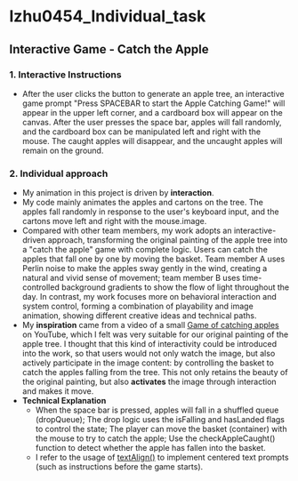 # lzhu0454_Individual_task
## Interactive Game - Catch the Apple 
### 1. Interactive Instructions
- After the user clicks the button to generate an apple tree, an interactive game prompt "Press SPACEBAR to start the Apple Catching Game!" will appear in the upper left corner, and a cardboard box will appear on the canvas. After the user presses the space bar, apples will fall randomly, and the cardboard box can be manipulated left and right with the mouse. The caught apples will disappear, and the uncaught apples will remain on the ground.

### 2. Individual approach
- My animation in this project is driven by **interaction**. 
- My code mainly animates the apples and cartons on the tree. The apples fall randomly in response to the user's keyboard input, and the cartons move left and right with the mouse.image.
- Compared with other team members, my work adopts an interactive-driven approach, transforming the original painting of the apple tree into a "catch the apple" game with complete logic. Users can catch the apples that fall one by one by moving the basket. Team member A uses Perlin noise to make the apples sway gently in the wind, creating a natural and vivid sense of movement; team member B uses time-controlled background gradients to show the flow of light throughout the day. In contrast, my work focuses more on behavioral interaction and system control, forming a combination of playability and image animation, showing different creative ideas and technical paths.
- My **inspiration** came from a video of a small [Game of catching apples](https://www.youtube.com/watch?v=7NN5v2wSL4U) on YouTube, which I felt was very suitable for our original painting of the apple tree. I thought that this kind of interactivity could be introduced into the work, so that users would not only watch the image, but also actively participate in the image content: by controlling the basket to catch the apples falling from the tree. This not only retains the beauty of the original painting, but also **activates** the image through interaction and makes it move.
- **Technical Explanation**
  - When the space bar is pressed, apples will fall in a shuffled queue (dropQueue); The drop logic uses the isFalling and hasLanded flags to control the state; The player can move the basket (container) with the mouse to try to catch the apple; Use the checkAppleCaught() function to detect whether the apple has fallen into the basket.
  - I refer to the usage of [textAlign()](https://p5js.org/reference/p5/textAlign/) to implement centered text prompts (such as instructions before the game starts).
